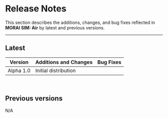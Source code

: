 # Release Notes
This section describes the additions, changes, and bug fixes reflected in **MORAI SIM: Air** by latest and previous versions.

---

## Latest

|  Version        |  Additions and Changes                   | Bug Fixes   | 
| --------------- | :--------------------------------------- | ----------- |
|  Alpha 1.0      | Initial distribution                     |             | 

<br>

## Previous versions

N/A


